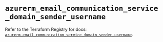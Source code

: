# `azurerm_email_communication_service_domain_sender_username`

Refer to the Terraform Registry for docs: [`azurerm_email_communication_service_domain_sender_username`](https://registry.terraform.io/providers/hashicorp/azurerm/4.49.0/docs/resources/email_communication_service_domain_sender_username).
